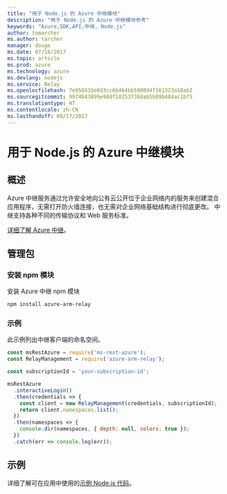 ```yaml
---
title: "用于 Node.js 的 Azure 中继模块"
description: "用于 Node.js 的 Azure 中继模块参考"
keywords: "Azure,SDK,API,中继, Node.js"
author: tomarcher
ms.author: tarcher
manager: douge
ms.date: 07/18/2017
ms.topic: article
ms.prod: azure
ms.technology: azure
ms.devlang: nodejs
ms.service: Relay
ms.openlocfilehash: 7e958433e0d3cc6b464bb5980d4f161323a18ab2
ms.sourcegitcommit: 9974b43899e98df10253738dab5b09b484ac1bf5
ms.translationtype: HT
ms.contentlocale: zh-CN
ms.lasthandoff: 08/17/2017
---
```

# <a name="azure-relay-modules-for-nodejs"></a>用于 Node.js 的 Azure 中继模块

## <a name="overview"></a>概述

Azure 中继服务通过允许安全地向公有云公开位于企业网络内的服务来创建混合应用程序，无需打开防火墙连接，也无需对企业网络基础结构进行彻底更改。 中继支持各种不同的传输协议和 Web 服务标准。

[详细了解 Azure 中继](https://docs.microsoft.com/azure/service-bus-relay/relay-what-is-it)。

## <a name="management-package"></a>管理包

### <a name="install-the-npm-module"></a>安装 npm 模块

安装 Azure 中继 npm 模块

```bash
npm install azure-arm-relay
```

### <a name="example"></a>示例

此示例列出中继客户端的命名空间。

```javascript
const msRestAzure = require('ms-rest-azure');
const RelayManagement = require('azure-arm-relay');

const subscriptionId = 'your-subscription-id';

msRestAzure
  .interactiveLogin()
  .then(credentials => {
    const client = new RelayManagement(credentials, subscriptionId);
    return client.namespaces.list();
  })
  .then(namespaces => {
    console.dir(namespaces, { depth: null, colors: true });
  })
  .catch(err => console.log(err));
```

## <a name="samples"></a>示例

详细了解可在应用中使用的[示例 Node.js 代码](https://azure.microsoft.com/resources/samples/?platform=nodejs)。
